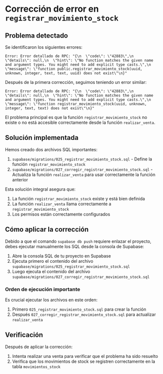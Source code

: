 # Corrección de error en `registrar_movimiento_stock`

## Problema detectado

Se identificaron los siguientes errores:

```
Error: Error detallado de RPC: "{\n  \"code\": \"42883\",\n  \"details\": null,\n  \"hint\": \"No function matches the given name and argument types. You might need to add explicit type casts.\",\n  \"message\": \"function public.registrar_movimiento_stock(uuid, unknown, integer, text, text, uuid) does not exist\"\n}"
```

Después de la primera corrección, seguimos teniendo un error similar:

```
Error: Error detallado de RPC: "{\n  \"code\": \"42883\",\n  \"details\": null,\n  \"hint\": \"No function matches the given name and argument types. You might need to add explicit type casts.\",\n  \"message\": \"function registrar_movimiento_stock(uuid, unknown, integer, text, text) does not exist\"\n}"
```

El problema principal es que la función `registrar_movimiento_stock` no existe o no está accesible correctamente desde la función `realizar_venta`.

## Solución implementada

Hemos creado dos archivos SQL importantes:

1. `supabase/migrations/025_registrar_movimiento_stock.sql` - Define la función `registrar_movimiento_stock` 
2. `supabase/migrations/027_corregir_registrar_movimiento_stock.sql` - Actualiza la función `realizar_venta` para usar correctamente la función anterior

Esta solución integral asegura que:
1. La función `registrar_movimiento_stock` existe y está bien definida
2. La función `realizar_venta` llama correctamente a `registrar_movimiento_stock`
3. Los permisos están correctamente configurados

## Cómo aplicar la corrección

Debido a que el comando `supabase db push` requiere enlazar el proyecto, debes ejecutar manualmente los SQL desde la consola de Supabase:

1. Abre la consola SQL de tu proyecto en Supabase
2. Ejecuta primero el contenido del archivo `supabase/migrations/025_registrar_movimiento_stock.sql`
3. Luego ejecuta el contenido del archivo `supabase/migrations/027_corregir_registrar_movimiento_stock.sql`

### Orden de ejecución importante

Es crucial ejecutar los archivos en este orden:
1. Primero `025_registrar_movimiento_stock.sql` para crear la función
2. Después `027_corregir_registrar_movimiento_stock.sql` para actualizar `realizar_venta`

## Verificación

Después de aplicar la corrección:
1. Intenta realizar una venta para verificar que el problema ha sido resuelto
2. Verifica que los movimientos de stock se registren correctamente en la tabla `movimientos_stock` 